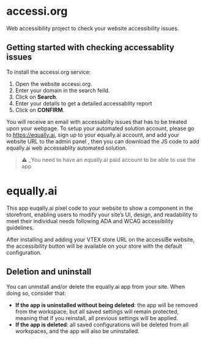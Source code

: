 # accessi.org
Web accessibility project to check your website accessibility issues.


## Getting started with checking accessablity issues

To install the accessi.org service:

1. Open the website accessi.org.
2. Enter your domain in the search feild.
3. Click on **Search**.
4. Enter your details to get a detailed accessablity report
5. Click on **CONFIRM**.


You will receive an email with accessablity issues that has to be treated upon your webpage.
To setup your automated solution account, please go to https://equally.ai, sign up to your equally.ai account, and add your website URL to the admin panel , then you can download the JS code to add equally.ai web accessablity automated solution. 

> ⚠️ _You need to have an equally.ai paid account to be able to use the app

# equally.ai

This app euqally.ai pixel code to your website to show a component in the storefront, enabling users to modify your site’s UI, design, and readability to meet their individual needs following ADA and WCAG accessibility guidelines.

After installing and adding your VTEX store URL on the accessiBe website, the accessibility button will be available on your store with the default configuration.


## Deletion and uninstall

You can uninstall and/or delete the equally.ai app from your site. When doing so, consider that:

- **If the app is uninstalled without being deleted**: the app will be removed from the workspace, but all saved settings will remain protected, meaning that if you reinstall, all previous settings will be applied.
- **If the app is deleted**: all saved configurations will be deleted from all workspaces, and the app will also be uninstalled.




